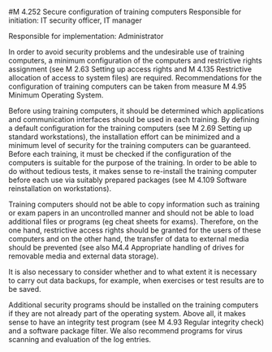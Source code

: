 #M 4.252 Secure configuration of training computers
Responsible for initiation: IT security officer, IT manager

Responsible for implementation: Administrator

In order to avoid security problems and the undesirable use of training computers, a minimum configuration of the computers and restrictive rights assignment (see M 2.63 Setting up access rights and M 4.135 Restrictive allocation of access to system files) are required. Recommendations for the configuration of training computers can be taken from measure M 4.95 Minimum Operating System.

Before using training computers, it should be determined which applications and communication interfaces should be used in each training. By defining a default configuration for the training computers (see M 2.69 Setting up standard workstations), the installation effort can be minimized and a minimum level of security for the training computers can be guaranteed. Before each training, it must be checked if the configuration of the computers is suitable for the purpose of the training. In order to be able to do without tedious tests, it makes sense to re-install the training computer before each use via suitably prepared packages (see M 4.109 Software reinstallation on workstations).

Training computers should not be able to copy information such as training or exam papers in an uncontrolled manner and should not be able to load additional files or programs (eg cheat sheets for exams). Therefore, on the one hand, restrictive access rights should be granted for the users of these computers and on the other hand, the transfer of data to external media should be prevented (see also M4.4 Appropriate handling of drives for removable media and external data storage).

It is also necessary to consider whether and to what extent it is necessary to carry out data backups, for example, when exercises or test results are to be saved.

Additional security programs should be installed on the training computers if they are not already part of the operating system. Above all, it makes sense to have an integrity test program (see M 4.93 Regular integrity check) and a software package filter. We also recommend programs for virus scanning and evaluation of the log entries.



